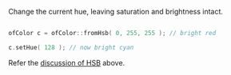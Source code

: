 Change the current hue, leaving saturation and brightness intact.



```cpp

ofColor c = ofColor::fromHsb( 0, 255, 255 ); // bright red

c.setHue( 128 ); // now bright cyan

```



Refer the [discussion of HSB](#HSB) above.
